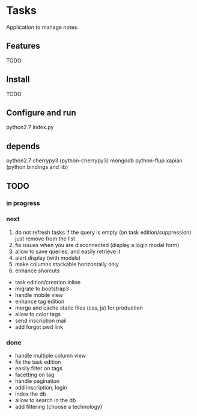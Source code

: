 # Tasks

Application to manage notes.

## Features

TODO

## Install

TODO

## Configure and run

python2.7 index.py

## depends

python2.7
cherrypy3 (python-cherrypy3)
mongodb
python-flup
xapian (python bindings and lib)

## TODO

### in progress

### next

 1. do not refresh tasks if the query is empty (on task edition/suppression) just remove from the list
 2. fix issues when you are disconnected (display a login modal form)
 3. allow to save queries, and easily retrieve it
 4. alert display (with modals)
 5. make columns stackable horizontally only
 6. enhance shorcuts

 * task edition/creation inline
 * migrate to bootstrap3
  * handle mobile view
 * enhance tag edition
 * merge and cache static files (css, js) for production
 * allow to color tags
 * send inscription mail
 * add forgot pwd link

### done

 * handle multiple column view
 * fix the task edition
 * easily filter on tags
 * facetting on tag
 * handle pagination
 * add inscription, login
 * index the db
 * allow to search in the db
 * add filtering (choose a technology)



